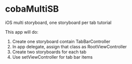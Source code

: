 cobaMultiSB
===========

iOS multi storyboard, one storyboard per tab tutorial

This app will do:

1.  Create one storyboard contain TabBarController
2.  In app delegate, assign that class as RootViewController
3.  Create two storyboards for each tab
4.  Use setViewController for tab bar items

